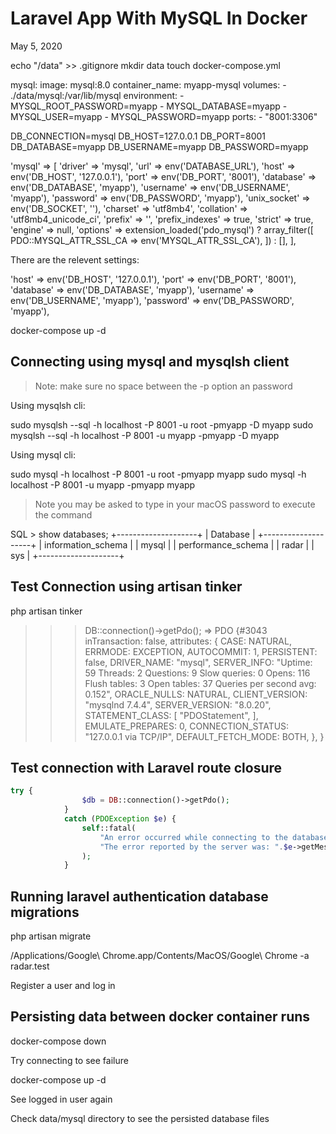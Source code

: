 # Laravel App With MySQL In Docker

May 5, 2020



echo "/data" >> .gitignore
mkdir data
touch docker-compose.yml


mysql:
  image: mysql:8.0
  container_name: myapp-mysql
  volumes:
    - ./data/mysql:/var/lib/mysql
  environment:
    - MYSQL_ROOT_PASSWORD=myapp
    - MYSQL_DATABASE=myapp
    - MYSQL_USER=myapp
    - MYSQL_PASSWORD=myapp
  ports:
    - "8001:3306"


DB_CONNECTION=mysql
DB_HOST=127.0.0.1
DB_PORT=8001
DB_DATABASE=myapp
DB_USERNAME=myapp
DB_PASSWORD=myapp


'mysql' => [
        'driver' => 'mysql',
        'url' => env('DATABASE_URL'),
        'host' => env('DB_HOST', '127.0.0.1'),
        'port' => env('DB_PORT', '8001'),
        'database' => env('DB_DATABASE', 'myapp'),
        'username' => env('DB_USERNAME', 'myapp'),
        'password' => env('DB_PASSWORD', 'myapp'),
        'unix_socket' => env('DB_SOCKET', ''),
        'charset' => 'utf8mb4',
        'collation' => 'utf8mb4_unicode_ci',
        'prefix' => '',
        'prefix_indexes' => true,
        'strict' => true,
        'engine' => null,
        'options' => extension_loaded('pdo_mysql') ? array_filter([
            PDO::MYSQL_ATTR_SSL_CA => env('MYSQL_ATTR_SSL_CA'),
        ]) : [],
    ],



There are the relevent settings:

'host' => env('DB_HOST', '127.0.0.1'),
'port' => env('DB_PORT', '8001'),
'database' => env('DB_DATABASE', 'myapp'),
'username' => env('DB_USERNAME', 'myapp'),
'password' => env('DB_PASSWORD', 'myapp'),


docker-compose up -d


## Connecting using mysql and mysqlsh client

> Note: make sure no space between the -p option an password

Using mysqlsh cli:

sudo mysqlsh --sql -h localhost -P 8001 -u root -pmyapp -D myapp
sudo mysqlsh --sql -h localhost -P 8001 -u myapp -pmyapp -D myapp




Using mysql cli:

sudo mysql -h localhost -P 8001 -u root -pmyapp myapp
sudo mysql -h localhost -P 8001 -u myapp -pmyapp myapp

> Note you may be asked to type in your macOS password to execute the command


SQL > show databases;
+--------------------+
| Database           |
+--------------------+
| information_schema |
| mysql              |
| performance_schema |
| radar              |
| sys                |
+--------------------+


## Test Connection using artisan tinker

php artisan tinker

>>> DB::connection()->getPdo();
=> PDO {#3043
     inTransaction: false,
     attributes: {
       CASE: NATURAL,
       ERRMODE: EXCEPTION,
       AUTOCOMMIT: 1,
       PERSISTENT: false,
       DRIVER_NAME: "mysql",
       SERVER_INFO: "Uptime: 59  Threads: 2  Questions: 9  Slow queries: 0  Opens: 116  Flush tables: 3  Open tables: 37  Queries per second avg: 0.152",
       ORACLE_NULLS: NATURAL,
       CLIENT_VERSION: "mysqlnd 7.4.4",
       SERVER_VERSION: "8.0.20",
       STATEMENT_CLASS: [
         "PDOStatement",
       ],
       EMULATE_PREPARES: 0,
       CONNECTION_STATUS: "127.0.0.1 via TCP/IP",
       DEFAULT_FETCH_MODE: BOTH,
     },
   }
>>>



## Test connection with Laravel route closure


```php
try {
                $db = DB::connection()->getPdo();
            }
            catch (PDOException $e) {
                self::fatal(
                    "An error occurred while connecting to the database. ".
                    "The error reported by the server was: ".$e->getMessage()
                );
            }
```


## Running laravel authentication database migrations 


php artisan migrate

/Applications/Google\ Chrome.app/Contents/MacOS/Google\ Chrome -a radar.test

Register a user and log in

## Persisting data between docker container runs

docker-compose down

Try connecting to see failure

docker-compose up -d

See logged in user again

Check data/mysql directory to see the persisted database files



